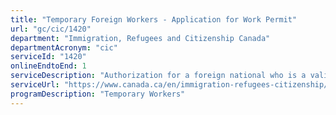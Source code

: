 ```yaml
---
title: "Temporary Foreign Workers - Application for Work Permit"
url: "gc/cic/1420"
department: "Immigration, Refugees and Citizenship Canada"
departmentAcronym: "cic"
serviceId: "1420"
onlineEndtoEnd: 1
serviceDescription: "Authorization for a foreign national who is a valid temporary resident to work in Canada."
serviceUrl: "https://www.canada.ca/en/immigration-refugees-citizenship/services/work-canada/permit/temporary/apply.html"
programDescription: "Temporary Workers"
---
```

